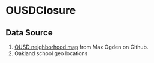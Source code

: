 # OUSDClosure
## Data Source
1. [OUSD neighborhood map](https://github.com/maxogden/oakland-boundaries-geojson/blob/master/neighborhoods.geojson) from Max Ogden on Github.
2. Oakland school geo locations 
